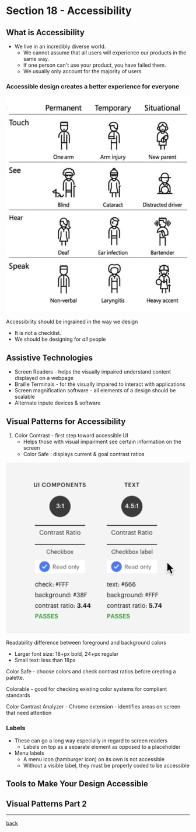 # Section 18 - Accessibility

## What is Accessibility

- We live in an incredibly diverse world.
  - We cannot assume that all users will experience our products in the same way.
  - If one person can't use your product, you have failed them.
  - We usually only account for the majority of users

### Accessible design creates a better experience for everyone

![Accessibility](../img/accessibility1.png)

Accessibility should be ingrained in the way we design

- It is not a checklist.
- We should be designing for *all* people

## Assistive Technologies

- Screen Readers - helps the visually impaired understand content displayed on a webpage
- Braille Terminals - for the visually impaired to interact with applications
- Screen magnification software - all elements of a design should be scalable
- Alternate inpute devices & software

## Visual Patterns for Accessibility

1. Color Contrast - first step toward accessible UI
    - Helps those with visual impairment see certain information on the screen
    - Color Safe : displays current & goal contrast ratios

![Contrast Ratios](../img/accessibility-contrast1.png)

Readability difference between foreground and background colors

- Larger font size: 18+px bold, 24+px regular
- Small text: less than 18px

Color Safe - choose colors and check contrast ratios before creating a palette.

Colorable - good for checking existing color systems for compliant standards

Color Contrast Analyzer - Chrome extension - identifies areas on screen that need attention

### Labels

- These can go a long way especially in regard to screen readers
  - Labels on top as a separate element as opposed to a placeholder
- Menu labels
  - A menu icon (hamburger icon) on its own is not accessible
  - Without a visible label, they must be properly coded to be accessible

## Tools to Make Your Design Accessible

## Visual Patterns Part 2

- - -

[back](../README.md)
